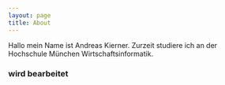 ```yaml
---
layout: page
title: About
---
```


Hallo mein Name ist Andreas Kierner. Zurzeit studiere ich an der Hochschule München Wirtschaftsinformatik. 

### wird bearbeitet